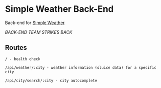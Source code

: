 # Simple Weather Back-End

Back-end for [Simple Weather](https://github.com/bry-an/simple-weather).

_BACK-END TEAM STRIKES BACK_

## Routes

```
/ - health check
```

```
/api/weather/:city - weather information (sluice data) for a specific city
```

```
/api/city/search/:city - city autocomplete
```
